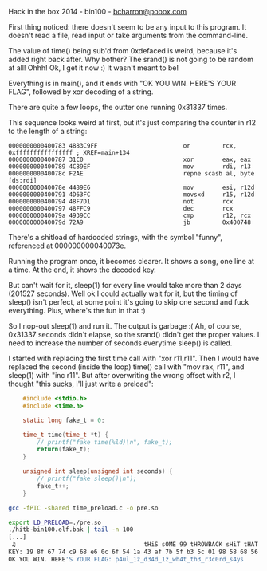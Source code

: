 Hack in the box 2014 - bin100 - bcharron@pobox.com

First thing noticed: there doesn't seem to be any input to this program. It doesn't
read a file, read input or take arguments from the command-line.

The value of time() being sub'd from 0xdefaced is weird, because it's added right back after. Why bother?  The srand()
is not going to be random at all!  Ohhh! Ok, I get it now :)  It wasn't meant to be!

Everything is in main(), and it ends with "OK YOU WIN. HERE'S YOUR FLAG", followed by
xor decoding of a string.

There are quite a few loops, the outter one running 0x31337 times. 

This sequence looks weird at first, but it's just comparing the counter in r12 to the length of a string:

	0000000000400783 4883C9FF                        or         rcx, 0xffffffffffffffff ; XREF=main+134
	0000000000400787 31C0                            xor        eax, eax
	0000000000400789 4C89EF                          mov        rdi, r13
	000000000040078c F2AE                            repne scasb al, byte [ds:rdi]
	000000000040078e 4489E6                          mov        esi, r12d
	0000000000400791 4D63FC                          movsxd     r15, r12d
	0000000000400794 48F7D1                          not        rcx
	0000000000400797 48FFC9                          dec        rcx
	000000000040079a 4939CC                          cmp        r12, rcx
	000000000040079d 72A9                            jb         0x400748

There's a shitload of hardcoded strings, with the symbol "funny", referenced at 000000000040073e.


Running the program once, it becomes clearer. It shows a song, one line at a time. At the end, it shows the decoded key.

But can't wait for it, sleep(1) for every line would take more than 2 days (201527 seconds). Well ok I could actually wait for it,
but the timing of sleep() isn't perfect, at some point it's going to skip one second and fuck everything. Plus, where's the fun in that :)

So I nop-out sleep(1) and run it. The output is garbage :(   Ah, of course, 0x31337 seconds didn't elapse, so the srand() didn't get the proper values. I need to increase the number of seconds everytime sleep() is called.

I started with replacing the first time call with "xor r11,r11". Then I would have replaced the second (inside the loop) time() call with "mov rax, r11", and sleep(1) with "inc r11". But after overwriting the wrong offset with r2, I thought "this sucks, I'll just write a preload":

```c
	#include <stdio.h>
	#include <time.h>

	static long fake_t = 0;

	time_t time(time_t *t) {
		// printf("fake time(%ld)\n", fake_t);
		return(fake_t);
	}

	unsigned int sleep(unsigned int seconds) {
		// printf("fake sleep()\n");
		fake_t++;
	}
```

```bash
gcc -fPIC -shared time_preload.c -o pre.so

export LD_PRELOAD=./pre.so
./hitb-bin100.elf.bak | tail -n 100
[...]
 ♫                                    tHiS sOME 99 tHROWBACK sHiT tHAT iM sCREAMiNG ♫
KEY: 19 8f 67 74 c9 68 e6 0c 6f 54 1a 43 af 7b 5f b3 5c 01 98 58 68 56 1a 5e 31 0c 46 29 b8 a8 93 fc bf f9 70 5e 
OK YOU WIN. HERE'S YOUR FLAG: p4ul_1z_d34d_1z_wh4t_th3_r3c0rd_s4ys
```
